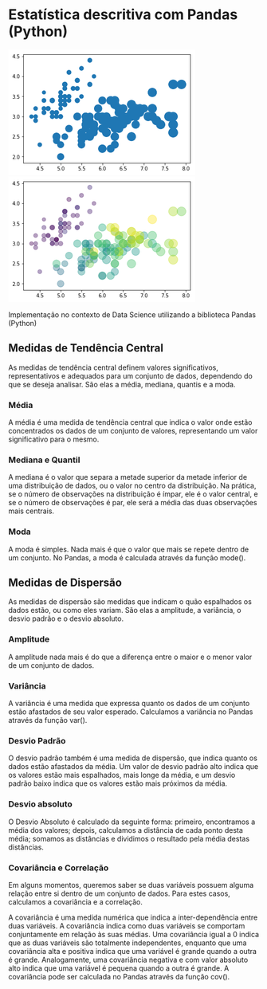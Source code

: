 
# Estatística descritiva com Pandas (Python)

![png](scatter.png)
![png](scatter_.png)

Implementação no contexto de Data Science utilizando a biblioteca Pandas (Python)

## Medidas de Tendência Central

As medidas de tendência central definem valores significativos, representativos e adequados para um conjunto de dados, dependendo do que se deseja analisar. São elas a média, mediana, quantis e a moda.

### Média

A média é uma medida de tendência central que indica o valor onde estão concentrados os dados de um conjunto de valores, representando um valor significativo para o mesmo.

### Mediana e Quantil

A mediana é o valor que separa a metade superior da metade inferior de uma distribuição de dados, ou o valor no centro da distribuição. Na prática, se o número de observações na distribuição é ímpar, ele é o valor central, e se o número de observações é par, ele será a média das duas observações mais centrais.

### Moda

A moda é simples. Nada mais é que o valor que mais se repete dentro de um conjunto. No Pandas, a moda é calculada através da função mode().

## Medidas de Dispersão

As medidas de dispersão são medidas que indicam o quão espalhados os dados estão, ou como eles variam. São elas a amplitude, a variância, o desvio padrão e o desvio absoluto.

### Amplitude

A amplitude nada mais é do que a diferença entre o maior e o menor valor de um conjunto de dados.

### Variância

A variância é uma medida que expressa quanto os dados de um conjunto estão afastados de seu valor esperado. Calculamos a variância no Pandas através da função var().

### Desvio Padrão

O desvio padrão também é uma medida de dispersão, que indica quanto os dados estão afastados da média. Um valor de desvio padrão alto indica que os valores estão mais espalhados, mais longe da média, e um desvio padrão baixo indica que os valores estão mais próximos da média.

### Desvio absoluto

O Desvio Absoluto é calculado da seguinte forma: primeiro, encontramos a média dos valores; depois, calculamos a distância de cada ponto desta média; somamos as distâncias e dividimos o resultado pela média destas distâncias.

### Covariância e Correlação

Em alguns momentos, queremos saber se duas variáveis possuem alguma relação entre si dentro de um conjunto de dados. Para estes casos, calculamos a covariância e a correlação.

A covariância é uma medida numérica que indica a inter-dependência entre duas variáveis. A covariância indica como duas variáveis se comportam conjuntamente em relação às suas médias. Uma covariância igual a 0 indica que as duas variáveis são totalmente independentes, enquanto que uma covariância alta e positiva indica que uma variável é grande quando a outra é grande. Analogamente, uma covariância negativa e com valor absoluto alto indica que uma variável é pequena quando a outra é grande. A covariância pode ser calculada no Pandas através da função cov().










